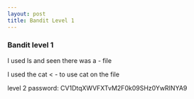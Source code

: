 ```yaml
---
layout: post
title: Bandit Level 1
---
```

<h3>Bandit level 1</h3>

<p>I used ls and seen there was a - file</p>
<p>I used the cat < - to use cat on the file</p>
<p>level 2 password: CV1DtqXWVFXTvM2F0k09SHz0YwRINYA9</p>
